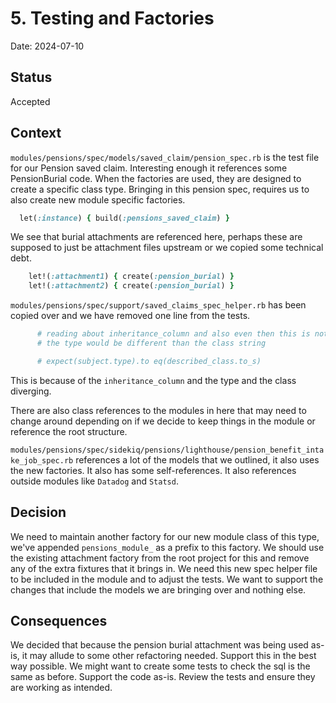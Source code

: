# 5. Testing and Factories

Date: 2024-07-10

## Status

Accepted

## Context
`modules/pensions/spec/models/saved_claim/pension_spec.rb` is the test file for our Pension saved claim. Interesting enough it references some PensionBurial code. When the factories are used, they are designed to create a specific class type. Bringing in this pension spec, requires us to also create new module specific factories.

```rb
  let(:instance) { build(:pensions_saved_claim) }
```
We see that burial attachments are referenced here, perhaps these are supposed to just be attachment files upstream or we copied some technical debt.
```rb
    let!(:attachment1) { create(:pension_burial) }
    let!(:attachment2) { create(:pension_burial) }
```

`modules/pensions/spec/support/saved_claims_spec_helper.rb` has been copied over and we have removed one line from the tests.
```rb
      # reading about inheritance_column and also even then this is not a great test because
      # the type would be different than the class string

      # expect(subject.type).to eq(described_class.to_s)
```
This is because of the `inheritance_column` and the type and the class diverging.

There are also class references to the modules in here that may need to change around depending on if we decide to keep things in the module or reference the root structure.

`modules/pensions/spec/sidekiq/pensions/lighthouse/pension_benefit_intake_job_spec.rb` references a lot of the models that we outlined, it also uses the new factories. It also has some self-references. It also references outside modules like `Datadog` and `Statsd`.

## Decision

We need to maintain another factory for our new module class of this type, we've appended `pensions_module_` as a prefix to this factory. We should use the existing attachment factory from the root project for this and remove any of the extra fixtures that it brings in. We need this new spec helper file to be included in the module and to adjust the tests. We want to support the changes that include the models we are bringing over and nothing else.

## Consequences

We decided that because the pension burial attachment was being used as-is, it may allude to some other refactoring needed. Support this in the best way possible. We might want to create some tests to check the sql is the same as before. Support the code as-is. Review the tests and ensure they are working as intended.
